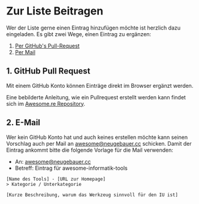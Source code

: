 # Zur Liste Beitragen

Wer der Liste gerne einen Eintrag hinzufügen möchte ist herzlich dazu eingeladen. Es gibt zwei Wege, einen Eintrag zu ergänzen:

1. [Per GitHub's Pull-Request](#github-pull-request)
2. [Per Mail](#e-mail)

## 1. GitHub Pull Request

Mit einem GitHub Konto können Einträge direkt im Browser ergänzt werden.

Eine bebilderte Anleitung, wie ein Pullrequest erstellt werden kann findet sich im [Awesome.re Repository](https://github.com/sindresorhus/awesome/blob/master/contributing.md#adding-something-to-an-awesome-list).

## 2. E-Mail

Wer kein GitHub Konto hat und auch keines erstellen möchte kann seinen Vorschlag auch per Mail an [awesome@neugebauer.cc](mailto:awesome@neugebauer.cc) schicken. 
Damit der Eintrag ankommt bitte die folgende Vorlage für die Mail verwenden:

- An: awesome@neugebauer.cc
- Betreff: Eintrag für awesome-informatik-tools 

```
[Name des Tools] - [URL zur Homepage]
> Kategorie / Unterkategorie

[Kurze Beschreibung, warum das Werkzeug sinnvoll für den IU ist]
```